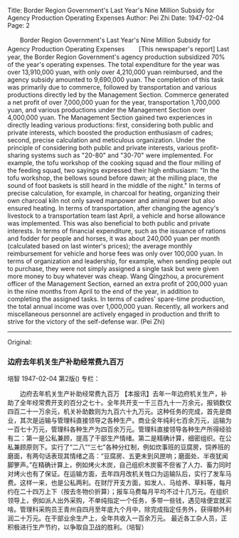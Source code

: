 Title: Border Region Government's Last Year's Nine Million Subsidy for Agency Production Operating Expenses
Author: Pei Zhi
Date: 1947-02-04
Page: 2

　　Border Region Government's Last Year's Nine Million Subsidy for Agency Production Operating Expenses
　　[This newspaper's report] Last year, the Border Region Government's agency production subsidized 70% of the year's operating expenses. The total expenditure for the year was over 13,910,000 yuan, with only over 4,210,000 yuan reimbursed, and the agency subsidy amounted to 9,690,000 yuan. The completion of this task was primarily due to commerce, followed by transportation and various productions directly led by the Management Section. Commerce generated a net profit of over 7,000,000 yuan for the year, transportation 1,700,000 yuan, and various productions under the Management Section over 4,000,000 yuan. The Management Section gained two experiences in directly leading various productions: first, considering both public and private interests, which boosted the production enthusiasm of cadres; second, precise calculation and meticulous organization. Under the principle of considering both public and private interests, various profit-sharing systems such as "20-80" and "30-70" were implemented. For example, the tofu workshop of the cooking squad and the flour milling of the feeding squad, two sayings expressed their high enthusiasm: "In the tofu workshop, the bellows sound before dawn; at the milling place, the sound of foot baskets is still heard in the middle of the night." In terms of precise calculation, for example, in charcoal for heating, organizing their own charcoal kiln not only saved manpower and animal power but also ensured heating. In terms of transportation, after changing the agency's livestock to a transportation team last April, a vehicle and horse allowance was implemented. This was also beneficial to both public and private interests. In terms of financial expenditure, such as the issuance of rations and fodder for people and horses, it was about 240,000 yuan per month (calculated based on last winter's prices); the average monthly reimbursement for vehicle and horse fees was only over 100,000 yuan. In terms of organization and leadership, for example, when sending people out to purchase, they were not simply assigned a single task but were given more money to buy whatever was cheap. Wang Qingzhou, a procurement officer of the Management Section, earned an extra profit of 200,000 yuan in the nine months from April to the end of the year, in addition to completing the assigned tasks. In terms of cadres' spare-time production, the total annual income was over 1,000,000 yuan.
    Recently, all workers and miscellaneous personnel are actively engaged in production and thrift to strive for the victory of the self-defense war. (Pei Zhi)



<hr /> 

Original: 


### 边府去年机关生产补助经常费九百万
培智
1947-02-04
第2版()
专栏：

　　边府去年机关生产补助经常费九百万
    【本报讯】去年一年边府机关生产，补助了全年经常费开支的百分之七十。全年共开支一千三百九十一万余元，报销数仅四百二十一万余元，机关补助数则为九百六十九万元。这种任务的完成，首先是商业，其次是运输与管理科直接领导之各种生产。商业全年纯利七百余万元，运输为一百七十万元，管理科各种生产为四百余万元。管理科直接领导各种生产所得经验有二：第一是公私兼顾，提高了干部生产情绪。第二是精确计算，细密组织。在公私兼顾原则下。实行了“二八”“三七”各种分红制，例如炊事班的豆腐房，饲养班的磨面，有两句话表现其情绪之高：“豆腐房、五更未到风匣响；磨面处、半夜犹闻脚箩声。”在精确计算上，例如烤火木炭，自己组织木炭窖不但省了人力、畜力同时对烤火也有了保证。在运输方面，去年四月改机关牲口为运输队后，实行了发车马费。这样一来，也是公私两利。在财厅开支方面，如发人、马给养、草料等，每月约在二十四万上下（按去冬物价折算）；报车马费每月平均不过十几万元。在组织领导上，例如派人出外采购，不单纯指定一个任务，多带一些钱，遇见啥便宜就买啥。管理科采购员王青州自四月至年底九个月中，除完成指定任务外，获得额外利润二十万元。在干部业余生产上，全年共收入一百余万元。
    最近各工杂人员，正积极进行生产节约，以争取自卫战的胜利。（培智）
